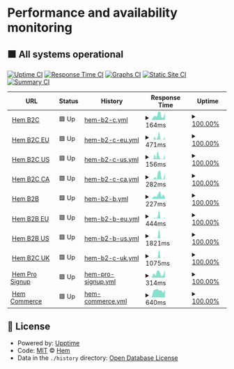 # Performance and availability monitoring

## <!--live status--> **🟩 All systems operational**

[![Uptime CI](https://github.com/hemdesignstudio/upptime/workflows/Uptime%20CI/badge.svg)](https://github.com/hemdesignstudio/upptime/actions?query=workflow%3A%22Uptime+CI%22)
[![Response Time CI](https://github.com/hemdesignstudio/upptime/workflows/Response%20Time%20CI/badge.svg)](https://github.com/hemdesignstudio/upptime/actions?query=workflow%3A%22Response+Time+CI%22)
[![Graphs CI](https://github.com/hemdesignstudio/upptime/workflows/Graphs%20CI/badge.svg)](https://github.com/hemdesignstudio/upptime/actions?query=workflow%3A%22Graphs+CI%22)
[![Static Site CI](https://github.com/hemdesignstudio/upptime/workflows/Static%20Site%20CI/badge.svg)](https://github.com/hemdesignstudio/upptime/actions?query=workflow%3A%22Static+Site+CI%22)
[![Summary CI](https://github.com/hemdesignstudio/upptime/workflows/Summary%20CI/badge.svg)](https://github.com/hemdesignstudio/upptime/actions?query=workflow%3A%22Summary+CI%22)

<!--start: status pages-->
<!-- This summary is generated by Upptime (https://github.com/upptime/upptime) -->
<!-- Do not edit this manually, your changes will be overwritten -->
<!-- prettier-ignore -->
| URL | Status | History | Response Time | Uptime |
| --- | ------ | ------- | ------------- | ------ |
| <img alt="" src="https://favicons.githubusercontent.com/hem.com" height="13"> [Hem B2C](https://hem.com/) | 🟩 Up | [hem-b2-c.yml](https://github.com/hemdesignstudio/upptime/commits/HEAD/history/hem-b2-c.yml) | <details><summary><img alt="Response time graph" src="./graphs/hem-b2-c/response-time-week.png" height="20"> 164ms</summary><br><a href="https://status.hem.com/history/hem-b2-c"><img alt="Response time 164" src="https://img.shields.io/endpoint?url=https%3A%2F%2Fraw.githubusercontent.com%2Fhemdesignstudio%2Fupptime%2FHEAD%2Fapi%2Fhem-b2-c%2Fresponse-time.json"></a><br><a href="https://status.hem.com/history/hem-b2-c"><img alt="24-hour response time 245" src="https://img.shields.io/endpoint?url=https%3A%2F%2Fraw.githubusercontent.com%2Fhemdesignstudio%2Fupptime%2FHEAD%2Fapi%2Fhem-b2-c%2Fresponse-time-day.json"></a><br><a href="https://status.hem.com/history/hem-b2-c"><img alt="7-day response time 164" src="https://img.shields.io/endpoint?url=https%3A%2F%2Fraw.githubusercontent.com%2Fhemdesignstudio%2Fupptime%2FHEAD%2Fapi%2Fhem-b2-c%2Fresponse-time-week.json"></a><br><a href="https://status.hem.com/history/hem-b2-c"><img alt="30-day response time 164" src="https://img.shields.io/endpoint?url=https%3A%2F%2Fraw.githubusercontent.com%2Fhemdesignstudio%2Fupptime%2FHEAD%2Fapi%2Fhem-b2-c%2Fresponse-time-month.json"></a><br><a href="https://status.hem.com/history/hem-b2-c"><img alt="1-year response time 164" src="https://img.shields.io/endpoint?url=https%3A%2F%2Fraw.githubusercontent.com%2Fhemdesignstudio%2Fupptime%2FHEAD%2Fapi%2Fhem-b2-c%2Fresponse-time-year.json"></a></details> | <details><summary><a href="https://status.hem.com/history/hem-b2-c">100.00%</a></summary><a href="https://status.hem.com/history/hem-b2-c"><img alt="All-time uptime 100.00%" src="https://img.shields.io/endpoint?url=https%3A%2F%2Fraw.githubusercontent.com%2Fhemdesignstudio%2Fupptime%2FHEAD%2Fapi%2Fhem-b2-c%2Fuptime.json"></a><br><a href="https://status.hem.com/history/hem-b2-c"><img alt="24-hour uptime 100.00%" src="https://img.shields.io/endpoint?url=https%3A%2F%2Fraw.githubusercontent.com%2Fhemdesignstudio%2Fupptime%2FHEAD%2Fapi%2Fhem-b2-c%2Fuptime-day.json"></a><br><a href="https://status.hem.com/history/hem-b2-c"><img alt="7-day uptime 100.00%" src="https://img.shields.io/endpoint?url=https%3A%2F%2Fraw.githubusercontent.com%2Fhemdesignstudio%2Fupptime%2FHEAD%2Fapi%2Fhem-b2-c%2Fuptime-week.json"></a><br><a href="https://status.hem.com/history/hem-b2-c"><img alt="30-day uptime 100.00%" src="https://img.shields.io/endpoint?url=https%3A%2F%2Fraw.githubusercontent.com%2Fhemdesignstudio%2Fupptime%2FHEAD%2Fapi%2Fhem-b2-c%2Fuptime-month.json"></a><br><a href="https://status.hem.com/history/hem-b2-c"><img alt="1-year uptime 100.00%" src="https://img.shields.io/endpoint?url=https%3A%2F%2Fraw.githubusercontent.com%2Fhemdesignstudio%2Fupptime%2FHEAD%2Fapi%2Fhem-b2-c%2Fuptime-year.json"></a></details>
| <img alt="" src="https://favicons.githubusercontent.com/hem.com" height="13"> [Hem B2C EU](https://hem.com/en-eu/) | 🟩 Up | [hem-b2-c-eu.yml](https://github.com/hemdesignstudio/upptime/commits/HEAD/history/hem-b2-c-eu.yml) | <details><summary><img alt="Response time graph" src="./graphs/hem-b2-c-eu/response-time-week.png" height="20"> 471ms</summary><br><a href="https://status.hem.com/history/hem-b2-c-eu"><img alt="Response time 471" src="https://img.shields.io/endpoint?url=https%3A%2F%2Fraw.githubusercontent.com%2Fhemdesignstudio%2Fupptime%2FHEAD%2Fapi%2Fhem-b2-c-eu%2Fresponse-time.json"></a><br><a href="https://status.hem.com/history/hem-b2-c-eu"><img alt="24-hour response time 734" src="https://img.shields.io/endpoint?url=https%3A%2F%2Fraw.githubusercontent.com%2Fhemdesignstudio%2Fupptime%2FHEAD%2Fapi%2Fhem-b2-c-eu%2Fresponse-time-day.json"></a><br><a href="https://status.hem.com/history/hem-b2-c-eu"><img alt="7-day response time 471" src="https://img.shields.io/endpoint?url=https%3A%2F%2Fraw.githubusercontent.com%2Fhemdesignstudio%2Fupptime%2FHEAD%2Fapi%2Fhem-b2-c-eu%2Fresponse-time-week.json"></a><br><a href="https://status.hem.com/history/hem-b2-c-eu"><img alt="30-day response time 471" src="https://img.shields.io/endpoint?url=https%3A%2F%2Fraw.githubusercontent.com%2Fhemdesignstudio%2Fupptime%2FHEAD%2Fapi%2Fhem-b2-c-eu%2Fresponse-time-month.json"></a><br><a href="https://status.hem.com/history/hem-b2-c-eu"><img alt="1-year response time 471" src="https://img.shields.io/endpoint?url=https%3A%2F%2Fraw.githubusercontent.com%2Fhemdesignstudio%2Fupptime%2FHEAD%2Fapi%2Fhem-b2-c-eu%2Fresponse-time-year.json"></a></details> | <details><summary><a href="https://status.hem.com/history/hem-b2-c-eu">100.00%</a></summary><a href="https://status.hem.com/history/hem-b2-c-eu"><img alt="All-time uptime 100.00%" src="https://img.shields.io/endpoint?url=https%3A%2F%2Fraw.githubusercontent.com%2Fhemdesignstudio%2Fupptime%2FHEAD%2Fapi%2Fhem-b2-c-eu%2Fuptime.json"></a><br><a href="https://status.hem.com/history/hem-b2-c-eu"><img alt="24-hour uptime 100.00%" src="https://img.shields.io/endpoint?url=https%3A%2F%2Fraw.githubusercontent.com%2Fhemdesignstudio%2Fupptime%2FHEAD%2Fapi%2Fhem-b2-c-eu%2Fuptime-day.json"></a><br><a href="https://status.hem.com/history/hem-b2-c-eu"><img alt="7-day uptime 100.00%" src="https://img.shields.io/endpoint?url=https%3A%2F%2Fraw.githubusercontent.com%2Fhemdesignstudio%2Fupptime%2FHEAD%2Fapi%2Fhem-b2-c-eu%2Fuptime-week.json"></a><br><a href="https://status.hem.com/history/hem-b2-c-eu"><img alt="30-day uptime 100.00%" src="https://img.shields.io/endpoint?url=https%3A%2F%2Fraw.githubusercontent.com%2Fhemdesignstudio%2Fupptime%2FHEAD%2Fapi%2Fhem-b2-c-eu%2Fuptime-month.json"></a><br><a href="https://status.hem.com/history/hem-b2-c-eu"><img alt="1-year uptime 100.00%" src="https://img.shields.io/endpoint?url=https%3A%2F%2Fraw.githubusercontent.com%2Fhemdesignstudio%2Fupptime%2FHEAD%2Fapi%2Fhem-b2-c-eu%2Fuptime-year.json"></a></details>
| <img alt="" src="https://favicons.githubusercontent.com/hem.com" height="13"> [Hem B2C US](https://hem.com/en-us/) | 🟩 Up | [hem-b2-c-us.yml](https://github.com/hemdesignstudio/upptime/commits/HEAD/history/hem-b2-c-us.yml) | <details><summary><img alt="Response time graph" src="./graphs/hem-b2-c-us/response-time-week.png" height="20"> 156ms</summary><br><a href="https://status.hem.com/history/hem-b2-c-us"><img alt="Response time 156" src="https://img.shields.io/endpoint?url=https%3A%2F%2Fraw.githubusercontent.com%2Fhemdesignstudio%2Fupptime%2FHEAD%2Fapi%2Fhem-b2-c-us%2Fresponse-time.json"></a><br><a href="https://status.hem.com/history/hem-b2-c-us"><img alt="24-hour response time 327" src="https://img.shields.io/endpoint?url=https%3A%2F%2Fraw.githubusercontent.com%2Fhemdesignstudio%2Fupptime%2FHEAD%2Fapi%2Fhem-b2-c-us%2Fresponse-time-day.json"></a><br><a href="https://status.hem.com/history/hem-b2-c-us"><img alt="7-day response time 156" src="https://img.shields.io/endpoint?url=https%3A%2F%2Fraw.githubusercontent.com%2Fhemdesignstudio%2Fupptime%2FHEAD%2Fapi%2Fhem-b2-c-us%2Fresponse-time-week.json"></a><br><a href="https://status.hem.com/history/hem-b2-c-us"><img alt="30-day response time 156" src="https://img.shields.io/endpoint?url=https%3A%2F%2Fraw.githubusercontent.com%2Fhemdesignstudio%2Fupptime%2FHEAD%2Fapi%2Fhem-b2-c-us%2Fresponse-time-month.json"></a><br><a href="https://status.hem.com/history/hem-b2-c-us"><img alt="1-year response time 156" src="https://img.shields.io/endpoint?url=https%3A%2F%2Fraw.githubusercontent.com%2Fhemdesignstudio%2Fupptime%2FHEAD%2Fapi%2Fhem-b2-c-us%2Fresponse-time-year.json"></a></details> | <details><summary><a href="https://status.hem.com/history/hem-b2-c-us">100.00%</a></summary><a href="https://status.hem.com/history/hem-b2-c-us"><img alt="All-time uptime 100.00%" src="https://img.shields.io/endpoint?url=https%3A%2F%2Fraw.githubusercontent.com%2Fhemdesignstudio%2Fupptime%2FHEAD%2Fapi%2Fhem-b2-c-us%2Fuptime.json"></a><br><a href="https://status.hem.com/history/hem-b2-c-us"><img alt="24-hour uptime 100.00%" src="https://img.shields.io/endpoint?url=https%3A%2F%2Fraw.githubusercontent.com%2Fhemdesignstudio%2Fupptime%2FHEAD%2Fapi%2Fhem-b2-c-us%2Fuptime-day.json"></a><br><a href="https://status.hem.com/history/hem-b2-c-us"><img alt="7-day uptime 100.00%" src="https://img.shields.io/endpoint?url=https%3A%2F%2Fraw.githubusercontent.com%2Fhemdesignstudio%2Fupptime%2FHEAD%2Fapi%2Fhem-b2-c-us%2Fuptime-week.json"></a><br><a href="https://status.hem.com/history/hem-b2-c-us"><img alt="30-day uptime 100.00%" src="https://img.shields.io/endpoint?url=https%3A%2F%2Fraw.githubusercontent.com%2Fhemdesignstudio%2Fupptime%2FHEAD%2Fapi%2Fhem-b2-c-us%2Fuptime-month.json"></a><br><a href="https://status.hem.com/history/hem-b2-c-us"><img alt="1-year uptime 100.00%" src="https://img.shields.io/endpoint?url=https%3A%2F%2Fraw.githubusercontent.com%2Fhemdesignstudio%2Fupptime%2FHEAD%2Fapi%2Fhem-b2-c-us%2Fuptime-year.json"></a></details>
| <img alt="" src="https://favicons.githubusercontent.com/hem.com" height="13"> [Hem B2C CA](https://hem.com/en-ca/) | 🟩 Up | [hem-b2-c-ca.yml](https://github.com/hemdesignstudio/upptime/commits/HEAD/history/hem-b2-c-ca.yml) | <details><summary><img alt="Response time graph" src="./graphs/hem-b2-c-ca/response-time-week.png" height="20"> 282ms</summary><br><a href="https://status.hem.com/history/hem-b2-c-ca"><img alt="Response time 282" src="https://img.shields.io/endpoint?url=https%3A%2F%2Fraw.githubusercontent.com%2Fhemdesignstudio%2Fupptime%2FHEAD%2Fapi%2Fhem-b2-c-ca%2Fresponse-time.json"></a><br><a href="https://status.hem.com/history/hem-b2-c-ca"><img alt="24-hour response time 532" src="https://img.shields.io/endpoint?url=https%3A%2F%2Fraw.githubusercontent.com%2Fhemdesignstudio%2Fupptime%2FHEAD%2Fapi%2Fhem-b2-c-ca%2Fresponse-time-day.json"></a><br><a href="https://status.hem.com/history/hem-b2-c-ca"><img alt="7-day response time 282" src="https://img.shields.io/endpoint?url=https%3A%2F%2Fraw.githubusercontent.com%2Fhemdesignstudio%2Fupptime%2FHEAD%2Fapi%2Fhem-b2-c-ca%2Fresponse-time-week.json"></a><br><a href="https://status.hem.com/history/hem-b2-c-ca"><img alt="30-day response time 282" src="https://img.shields.io/endpoint?url=https%3A%2F%2Fraw.githubusercontent.com%2Fhemdesignstudio%2Fupptime%2FHEAD%2Fapi%2Fhem-b2-c-ca%2Fresponse-time-month.json"></a><br><a href="https://status.hem.com/history/hem-b2-c-ca"><img alt="1-year response time 282" src="https://img.shields.io/endpoint?url=https%3A%2F%2Fraw.githubusercontent.com%2Fhemdesignstudio%2Fupptime%2FHEAD%2Fapi%2Fhem-b2-c-ca%2Fresponse-time-year.json"></a></details> | <details><summary><a href="https://status.hem.com/history/hem-b2-c-ca">100.00%</a></summary><a href="https://status.hem.com/history/hem-b2-c-ca"><img alt="All-time uptime 100.00%" src="https://img.shields.io/endpoint?url=https%3A%2F%2Fraw.githubusercontent.com%2Fhemdesignstudio%2Fupptime%2FHEAD%2Fapi%2Fhem-b2-c-ca%2Fuptime.json"></a><br><a href="https://status.hem.com/history/hem-b2-c-ca"><img alt="24-hour uptime 100.00%" src="https://img.shields.io/endpoint?url=https%3A%2F%2Fraw.githubusercontent.com%2Fhemdesignstudio%2Fupptime%2FHEAD%2Fapi%2Fhem-b2-c-ca%2Fuptime-day.json"></a><br><a href="https://status.hem.com/history/hem-b2-c-ca"><img alt="7-day uptime 100.00%" src="https://img.shields.io/endpoint?url=https%3A%2F%2Fraw.githubusercontent.com%2Fhemdesignstudio%2Fupptime%2FHEAD%2Fapi%2Fhem-b2-c-ca%2Fuptime-week.json"></a><br><a href="https://status.hem.com/history/hem-b2-c-ca"><img alt="30-day uptime 100.00%" src="https://img.shields.io/endpoint?url=https%3A%2F%2Fraw.githubusercontent.com%2Fhemdesignstudio%2Fupptime%2FHEAD%2Fapi%2Fhem-b2-c-ca%2Fuptime-month.json"></a><br><a href="https://status.hem.com/history/hem-b2-c-ca"><img alt="1-year uptime 100.00%" src="https://img.shields.io/endpoint?url=https%3A%2F%2Fraw.githubusercontent.com%2Fhemdesignstudio%2Fupptime%2FHEAD%2Fapi%2Fhem-b2-c-ca%2Fuptime-year.json"></a></details>
| <img alt="" src="https://favicons.githubusercontent.com/pro.hem.com" height="13"> [Hem B2B](https://pro.hem.com/) | 🟩 Up | [hem-b2-b.yml](https://github.com/hemdesignstudio/upptime/commits/HEAD/history/hem-b2-b.yml) | <details><summary><img alt="Response time graph" src="./graphs/hem-b2-b/response-time-week.png" height="20"> 227ms</summary><br><a href="https://status.hem.com/history/hem-b2-b"><img alt="Response time 227" src="https://img.shields.io/endpoint?url=https%3A%2F%2Fraw.githubusercontent.com%2Fhemdesignstudio%2Fupptime%2FHEAD%2Fapi%2Fhem-b2-b%2Fresponse-time.json"></a><br><a href="https://status.hem.com/history/hem-b2-b"><img alt="24-hour response time 116" src="https://img.shields.io/endpoint?url=https%3A%2F%2Fraw.githubusercontent.com%2Fhemdesignstudio%2Fupptime%2FHEAD%2Fapi%2Fhem-b2-b%2Fresponse-time-day.json"></a><br><a href="https://status.hem.com/history/hem-b2-b"><img alt="7-day response time 227" src="https://img.shields.io/endpoint?url=https%3A%2F%2Fraw.githubusercontent.com%2Fhemdesignstudio%2Fupptime%2FHEAD%2Fapi%2Fhem-b2-b%2Fresponse-time-week.json"></a><br><a href="https://status.hem.com/history/hem-b2-b"><img alt="30-day response time 227" src="https://img.shields.io/endpoint?url=https%3A%2F%2Fraw.githubusercontent.com%2Fhemdesignstudio%2Fupptime%2FHEAD%2Fapi%2Fhem-b2-b%2Fresponse-time-month.json"></a><br><a href="https://status.hem.com/history/hem-b2-b"><img alt="1-year response time 227" src="https://img.shields.io/endpoint?url=https%3A%2F%2Fraw.githubusercontent.com%2Fhemdesignstudio%2Fupptime%2FHEAD%2Fapi%2Fhem-b2-b%2Fresponse-time-year.json"></a></details> | <details><summary><a href="https://status.hem.com/history/hem-b2-b">100.00%</a></summary><a href="https://status.hem.com/history/hem-b2-b"><img alt="All-time uptime 100.00%" src="https://img.shields.io/endpoint?url=https%3A%2F%2Fraw.githubusercontent.com%2Fhemdesignstudio%2Fupptime%2FHEAD%2Fapi%2Fhem-b2-b%2Fuptime.json"></a><br><a href="https://status.hem.com/history/hem-b2-b"><img alt="24-hour uptime 100.00%" src="https://img.shields.io/endpoint?url=https%3A%2F%2Fraw.githubusercontent.com%2Fhemdesignstudio%2Fupptime%2FHEAD%2Fapi%2Fhem-b2-b%2Fuptime-day.json"></a><br><a href="https://status.hem.com/history/hem-b2-b"><img alt="7-day uptime 100.00%" src="https://img.shields.io/endpoint?url=https%3A%2F%2Fraw.githubusercontent.com%2Fhemdesignstudio%2Fupptime%2FHEAD%2Fapi%2Fhem-b2-b%2Fuptime-week.json"></a><br><a href="https://status.hem.com/history/hem-b2-b"><img alt="30-day uptime 100.00%" src="https://img.shields.io/endpoint?url=https%3A%2F%2Fraw.githubusercontent.com%2Fhemdesignstudio%2Fupptime%2FHEAD%2Fapi%2Fhem-b2-b%2Fuptime-month.json"></a><br><a href="https://status.hem.com/history/hem-b2-b"><img alt="1-year uptime 100.00%" src="https://img.shields.io/endpoint?url=https%3A%2F%2Fraw.githubusercontent.com%2Fhemdesignstudio%2Fupptime%2FHEAD%2Fapi%2Fhem-b2-b%2Fuptime-year.json"></a></details>
| <img alt="" src="https://favicons.githubusercontent.com/pro.hem.com" height="13"> [Hem B2B EU](https://pro.hem.com/en-eu/) | 🟩 Up | [hem-b2-b-eu.yml](https://github.com/hemdesignstudio/upptime/commits/HEAD/history/hem-b2-b-eu.yml) | <details><summary><img alt="Response time graph" src="./graphs/hem-b2-b-eu/response-time-week.png" height="20"> 444ms</summary><br><a href="https://status.hem.com/history/hem-b2-b-eu"><img alt="Response time 444" src="https://img.shields.io/endpoint?url=https%3A%2F%2Fraw.githubusercontent.com%2Fhemdesignstudio%2Fupptime%2FHEAD%2Fapi%2Fhem-b2-b-eu%2Fresponse-time.json"></a><br><a href="https://status.hem.com/history/hem-b2-b-eu"><img alt="24-hour response time 448" src="https://img.shields.io/endpoint?url=https%3A%2F%2Fraw.githubusercontent.com%2Fhemdesignstudio%2Fupptime%2FHEAD%2Fapi%2Fhem-b2-b-eu%2Fresponse-time-day.json"></a><br><a href="https://status.hem.com/history/hem-b2-b-eu"><img alt="7-day response time 444" src="https://img.shields.io/endpoint?url=https%3A%2F%2Fraw.githubusercontent.com%2Fhemdesignstudio%2Fupptime%2FHEAD%2Fapi%2Fhem-b2-b-eu%2Fresponse-time-week.json"></a><br><a href="https://status.hem.com/history/hem-b2-b-eu"><img alt="30-day response time 444" src="https://img.shields.io/endpoint?url=https%3A%2F%2Fraw.githubusercontent.com%2Fhemdesignstudio%2Fupptime%2FHEAD%2Fapi%2Fhem-b2-b-eu%2Fresponse-time-month.json"></a><br><a href="https://status.hem.com/history/hem-b2-b-eu"><img alt="1-year response time 444" src="https://img.shields.io/endpoint?url=https%3A%2F%2Fraw.githubusercontent.com%2Fhemdesignstudio%2Fupptime%2FHEAD%2Fapi%2Fhem-b2-b-eu%2Fresponse-time-year.json"></a></details> | <details><summary><a href="https://status.hem.com/history/hem-b2-b-eu">100.00%</a></summary><a href="https://status.hem.com/history/hem-b2-b-eu"><img alt="All-time uptime 100.00%" src="https://img.shields.io/endpoint?url=https%3A%2F%2Fraw.githubusercontent.com%2Fhemdesignstudio%2Fupptime%2FHEAD%2Fapi%2Fhem-b2-b-eu%2Fuptime.json"></a><br><a href="https://status.hem.com/history/hem-b2-b-eu"><img alt="24-hour uptime 100.00%" src="https://img.shields.io/endpoint?url=https%3A%2F%2Fraw.githubusercontent.com%2Fhemdesignstudio%2Fupptime%2FHEAD%2Fapi%2Fhem-b2-b-eu%2Fuptime-day.json"></a><br><a href="https://status.hem.com/history/hem-b2-b-eu"><img alt="7-day uptime 100.00%" src="https://img.shields.io/endpoint?url=https%3A%2F%2Fraw.githubusercontent.com%2Fhemdesignstudio%2Fupptime%2FHEAD%2Fapi%2Fhem-b2-b-eu%2Fuptime-week.json"></a><br><a href="https://status.hem.com/history/hem-b2-b-eu"><img alt="30-day uptime 100.00%" src="https://img.shields.io/endpoint?url=https%3A%2F%2Fraw.githubusercontent.com%2Fhemdesignstudio%2Fupptime%2FHEAD%2Fapi%2Fhem-b2-b-eu%2Fuptime-month.json"></a><br><a href="https://status.hem.com/history/hem-b2-b-eu"><img alt="1-year uptime 100.00%" src="https://img.shields.io/endpoint?url=https%3A%2F%2Fraw.githubusercontent.com%2Fhemdesignstudio%2Fupptime%2FHEAD%2Fapi%2Fhem-b2-b-eu%2Fuptime-year.json"></a></details>
| <img alt="" src="https://favicons.githubusercontent.com/pro.hem.com" height="13"> [Hem B2B US](https://pro.hem.com/en-us/) | 🟩 Up | [hem-b2-b-us.yml](https://github.com/hemdesignstudio/upptime/commits/HEAD/history/hem-b2-b-us.yml) | <details><summary><img alt="Response time graph" src="./graphs/hem-b2-b-us/response-time-week.png" height="20"> 1821ms</summary><br><a href="https://status.hem.com/history/hem-b2-b-us"><img alt="Response time 1821" src="https://img.shields.io/endpoint?url=https%3A%2F%2Fraw.githubusercontent.com%2Fhemdesignstudio%2Fupptime%2FHEAD%2Fapi%2Fhem-b2-b-us%2Fresponse-time.json"></a><br><a href="https://status.hem.com/history/hem-b2-b-us"><img alt="24-hour response time 477" src="https://img.shields.io/endpoint?url=https%3A%2F%2Fraw.githubusercontent.com%2Fhemdesignstudio%2Fupptime%2FHEAD%2Fapi%2Fhem-b2-b-us%2Fresponse-time-day.json"></a><br><a href="https://status.hem.com/history/hem-b2-b-us"><img alt="7-day response time 1821" src="https://img.shields.io/endpoint?url=https%3A%2F%2Fraw.githubusercontent.com%2Fhemdesignstudio%2Fupptime%2FHEAD%2Fapi%2Fhem-b2-b-us%2Fresponse-time-week.json"></a><br><a href="https://status.hem.com/history/hem-b2-b-us"><img alt="30-day response time 1821" src="https://img.shields.io/endpoint?url=https%3A%2F%2Fraw.githubusercontent.com%2Fhemdesignstudio%2Fupptime%2FHEAD%2Fapi%2Fhem-b2-b-us%2Fresponse-time-month.json"></a><br><a href="https://status.hem.com/history/hem-b2-b-us"><img alt="1-year response time 1821" src="https://img.shields.io/endpoint?url=https%3A%2F%2Fraw.githubusercontent.com%2Fhemdesignstudio%2Fupptime%2FHEAD%2Fapi%2Fhem-b2-b-us%2Fresponse-time-year.json"></a></details> | <details><summary><a href="https://status.hem.com/history/hem-b2-b-us">100.00%</a></summary><a href="https://status.hem.com/history/hem-b2-b-us"><img alt="All-time uptime 100.00%" src="https://img.shields.io/endpoint?url=https%3A%2F%2Fraw.githubusercontent.com%2Fhemdesignstudio%2Fupptime%2FHEAD%2Fapi%2Fhem-b2-b-us%2Fuptime.json"></a><br><a href="https://status.hem.com/history/hem-b2-b-us"><img alt="24-hour uptime 100.00%" src="https://img.shields.io/endpoint?url=https%3A%2F%2Fraw.githubusercontent.com%2Fhemdesignstudio%2Fupptime%2FHEAD%2Fapi%2Fhem-b2-b-us%2Fuptime-day.json"></a><br><a href="https://status.hem.com/history/hem-b2-b-us"><img alt="7-day uptime 100.00%" src="https://img.shields.io/endpoint?url=https%3A%2F%2Fraw.githubusercontent.com%2Fhemdesignstudio%2Fupptime%2FHEAD%2Fapi%2Fhem-b2-b-us%2Fuptime-week.json"></a><br><a href="https://status.hem.com/history/hem-b2-b-us"><img alt="30-day uptime 100.00%" src="https://img.shields.io/endpoint?url=https%3A%2F%2Fraw.githubusercontent.com%2Fhemdesignstudio%2Fupptime%2FHEAD%2Fapi%2Fhem-b2-b-us%2Fuptime-month.json"></a><br><a href="https://status.hem.com/history/hem-b2-b-us"><img alt="1-year uptime 100.00%" src="https://img.shields.io/endpoint?url=https%3A%2F%2Fraw.githubusercontent.com%2Fhemdesignstudio%2Fupptime%2FHEAD%2Fapi%2Fhem-b2-b-us%2Fuptime-year.json"></a></details>
| <img alt="" src="https://favicons.githubusercontent.com/pro.hem.com" height="13"> [Hem B2C UK](https://pro.hem.com/en-gb/) | 🟩 Up | [hem-b2-c-uk.yml](https://github.com/hemdesignstudio/upptime/commits/HEAD/history/hem-b2-c-uk.yml) | <details><summary><img alt="Response time graph" src="./graphs/hem-b2-c-uk/response-time-week.png" height="20"> 1075ms</summary><br><a href="https://status.hem.com/history/hem-b2-c-uk"><img alt="Response time 1075" src="https://img.shields.io/endpoint?url=https%3A%2F%2Fraw.githubusercontent.com%2Fhemdesignstudio%2Fupptime%2FHEAD%2Fapi%2Fhem-b2-c-uk%2Fresponse-time.json"></a><br><a href="https://status.hem.com/history/hem-b2-c-uk"><img alt="24-hour response time 595" src="https://img.shields.io/endpoint?url=https%3A%2F%2Fraw.githubusercontent.com%2Fhemdesignstudio%2Fupptime%2FHEAD%2Fapi%2Fhem-b2-c-uk%2Fresponse-time-day.json"></a><br><a href="https://status.hem.com/history/hem-b2-c-uk"><img alt="7-day response time 1075" src="https://img.shields.io/endpoint?url=https%3A%2F%2Fraw.githubusercontent.com%2Fhemdesignstudio%2Fupptime%2FHEAD%2Fapi%2Fhem-b2-c-uk%2Fresponse-time-week.json"></a><br><a href="https://status.hem.com/history/hem-b2-c-uk"><img alt="30-day response time 1075" src="https://img.shields.io/endpoint?url=https%3A%2F%2Fraw.githubusercontent.com%2Fhemdesignstudio%2Fupptime%2FHEAD%2Fapi%2Fhem-b2-c-uk%2Fresponse-time-month.json"></a><br><a href="https://status.hem.com/history/hem-b2-c-uk"><img alt="1-year response time 1075" src="https://img.shields.io/endpoint?url=https%3A%2F%2Fraw.githubusercontent.com%2Fhemdesignstudio%2Fupptime%2FHEAD%2Fapi%2Fhem-b2-c-uk%2Fresponse-time-year.json"></a></details> | <details><summary><a href="https://status.hem.com/history/hem-b2-c-uk">100.00%</a></summary><a href="https://status.hem.com/history/hem-b2-c-uk"><img alt="All-time uptime 100.00%" src="https://img.shields.io/endpoint?url=https%3A%2F%2Fraw.githubusercontent.com%2Fhemdesignstudio%2Fupptime%2FHEAD%2Fapi%2Fhem-b2-c-uk%2Fuptime.json"></a><br><a href="https://status.hem.com/history/hem-b2-c-uk"><img alt="24-hour uptime 100.00%" src="https://img.shields.io/endpoint?url=https%3A%2F%2Fraw.githubusercontent.com%2Fhemdesignstudio%2Fupptime%2FHEAD%2Fapi%2Fhem-b2-c-uk%2Fuptime-day.json"></a><br><a href="https://status.hem.com/history/hem-b2-c-uk"><img alt="7-day uptime 100.00%" src="https://img.shields.io/endpoint?url=https%3A%2F%2Fraw.githubusercontent.com%2Fhemdesignstudio%2Fupptime%2FHEAD%2Fapi%2Fhem-b2-c-uk%2Fuptime-week.json"></a><br><a href="https://status.hem.com/history/hem-b2-c-uk"><img alt="30-day uptime 100.00%" src="https://img.shields.io/endpoint?url=https%3A%2F%2Fraw.githubusercontent.com%2Fhemdesignstudio%2Fupptime%2FHEAD%2Fapi%2Fhem-b2-c-uk%2Fuptime-month.json"></a><br><a href="https://status.hem.com/history/hem-b2-c-uk"><img alt="1-year uptime 100.00%" src="https://img.shields.io/endpoint?url=https%3A%2F%2Fraw.githubusercontent.com%2Fhemdesignstudio%2Fupptime%2FHEAD%2Fapi%2Fhem-b2-c-uk%2Fuptime-year.json"></a></details>
| <img alt="" src="https://favicons.githubusercontent.com/pro-signup.hem.com" height="13"> [Hem Pro Signup](https://pro-signup.hem.com/) | 🟩 Up | [hem-pro-signup.yml](https://github.com/hemdesignstudio/upptime/commits/HEAD/history/hem-pro-signup.yml) | <details><summary><img alt="Response time graph" src="./graphs/hem-pro-signup/response-time-week.png" height="20"> 314ms</summary><br><a href="https://status.hem.com/history/hem-pro-signup"><img alt="Response time 256" src="https://img.shields.io/endpoint?url=https%3A%2F%2Fraw.githubusercontent.com%2Fhemdesignstudio%2Fupptime%2FHEAD%2Fapi%2Fhem-pro-signup%2Fresponse-time.json"></a><br><a href="https://status.hem.com/history/hem-pro-signup"><img alt="24-hour response time 523" src="https://img.shields.io/endpoint?url=https%3A%2F%2Fraw.githubusercontent.com%2Fhemdesignstudio%2Fupptime%2FHEAD%2Fapi%2Fhem-pro-signup%2Fresponse-time-day.json"></a><br><a href="https://status.hem.com/history/hem-pro-signup"><img alt="7-day response time 314" src="https://img.shields.io/endpoint?url=https%3A%2F%2Fraw.githubusercontent.com%2Fhemdesignstudio%2Fupptime%2FHEAD%2Fapi%2Fhem-pro-signup%2Fresponse-time-week.json"></a><br><a href="https://status.hem.com/history/hem-pro-signup"><img alt="30-day response time 196" src="https://img.shields.io/endpoint?url=https%3A%2F%2Fraw.githubusercontent.com%2Fhemdesignstudio%2Fupptime%2FHEAD%2Fapi%2Fhem-pro-signup%2Fresponse-time-month.json"></a><br><a href="https://status.hem.com/history/hem-pro-signup"><img alt="1-year response time 256" src="https://img.shields.io/endpoint?url=https%3A%2F%2Fraw.githubusercontent.com%2Fhemdesignstudio%2Fupptime%2FHEAD%2Fapi%2Fhem-pro-signup%2Fresponse-time-year.json"></a></details> | <details><summary><a href="https://status.hem.com/history/hem-pro-signup">100.00%</a></summary><a href="https://status.hem.com/history/hem-pro-signup"><img alt="All-time uptime 100.00%" src="https://img.shields.io/endpoint?url=https%3A%2F%2Fraw.githubusercontent.com%2Fhemdesignstudio%2Fupptime%2FHEAD%2Fapi%2Fhem-pro-signup%2Fuptime.json"></a><br><a href="https://status.hem.com/history/hem-pro-signup"><img alt="24-hour uptime 100.00%" src="https://img.shields.io/endpoint?url=https%3A%2F%2Fraw.githubusercontent.com%2Fhemdesignstudio%2Fupptime%2FHEAD%2Fapi%2Fhem-pro-signup%2Fuptime-day.json"></a><br><a href="https://status.hem.com/history/hem-pro-signup"><img alt="7-day uptime 100.00%" src="https://img.shields.io/endpoint?url=https%3A%2F%2Fraw.githubusercontent.com%2Fhemdesignstudio%2Fupptime%2FHEAD%2Fapi%2Fhem-pro-signup%2Fuptime-week.json"></a><br><a href="https://status.hem.com/history/hem-pro-signup"><img alt="30-day uptime 100.00%" src="https://img.shields.io/endpoint?url=https%3A%2F%2Fraw.githubusercontent.com%2Fhemdesignstudio%2Fupptime%2FHEAD%2Fapi%2Fhem-pro-signup%2Fuptime-month.json"></a><br><a href="https://status.hem.com/history/hem-pro-signup"><img alt="1-year uptime 100.00%" src="https://img.shields.io/endpoint?url=https%3A%2F%2Fraw.githubusercontent.com%2Fhemdesignstudio%2Fupptime%2FHEAD%2Fapi%2Fhem-pro-signup%2Fuptime-year.json"></a></details>
| <img alt="" src="https://favicons.githubusercontent.com/commerce.hem.com" height="13"> [Hem Commerce](https://commerce.hem.com/api/v1/health/) | 🟩 Up | [hem-commerce.yml](https://github.com/hemdesignstudio/upptime/commits/HEAD/history/hem-commerce.yml) | <details><summary><img alt="Response time graph" src="./graphs/hem-commerce/response-time-week.png" height="20"> 640ms</summary><br><a href="https://status.hem.com/history/hem-commerce"><img alt="Response time 570" src="https://img.shields.io/endpoint?url=https%3A%2F%2Fraw.githubusercontent.com%2Fhemdesignstudio%2Fupptime%2FHEAD%2Fapi%2Fhem-commerce%2Fresponse-time.json"></a><br><a href="https://status.hem.com/history/hem-commerce"><img alt="24-hour response time 694" src="https://img.shields.io/endpoint?url=https%3A%2F%2Fraw.githubusercontent.com%2Fhemdesignstudio%2Fupptime%2FHEAD%2Fapi%2Fhem-commerce%2Fresponse-time-day.json"></a><br><a href="https://status.hem.com/history/hem-commerce"><img alt="7-day response time 640" src="https://img.shields.io/endpoint?url=https%3A%2F%2Fraw.githubusercontent.com%2Fhemdesignstudio%2Fupptime%2FHEAD%2Fapi%2Fhem-commerce%2Fresponse-time-week.json"></a><br><a href="https://status.hem.com/history/hem-commerce"><img alt="30-day response time 833" src="https://img.shields.io/endpoint?url=https%3A%2F%2Fraw.githubusercontent.com%2Fhemdesignstudio%2Fupptime%2FHEAD%2Fapi%2Fhem-commerce%2Fresponse-time-month.json"></a><br><a href="https://status.hem.com/history/hem-commerce"><img alt="1-year response time 584" src="https://img.shields.io/endpoint?url=https%3A%2F%2Fraw.githubusercontent.com%2Fhemdesignstudio%2Fupptime%2FHEAD%2Fapi%2Fhem-commerce%2Fresponse-time-year.json"></a></details> | <details><summary><a href="https://status.hem.com/history/hem-commerce">100.00%</a></summary><a href="https://status.hem.com/history/hem-commerce"><img alt="All-time uptime 99.85%" src="https://img.shields.io/endpoint?url=https%3A%2F%2Fraw.githubusercontent.com%2Fhemdesignstudio%2Fupptime%2FHEAD%2Fapi%2Fhem-commerce%2Fuptime.json"></a><br><a href="https://status.hem.com/history/hem-commerce"><img alt="24-hour uptime 100.00%" src="https://img.shields.io/endpoint?url=https%3A%2F%2Fraw.githubusercontent.com%2Fhemdesignstudio%2Fupptime%2FHEAD%2Fapi%2Fhem-commerce%2Fuptime-day.json"></a><br><a href="https://status.hem.com/history/hem-commerce"><img alt="7-day uptime 100.00%" src="https://img.shields.io/endpoint?url=https%3A%2F%2Fraw.githubusercontent.com%2Fhemdesignstudio%2Fupptime%2FHEAD%2Fapi%2Fhem-commerce%2Fuptime-week.json"></a><br><a href="https://status.hem.com/history/hem-commerce"><img alt="30-day uptime 100.00%" src="https://img.shields.io/endpoint?url=https%3A%2F%2Fraw.githubusercontent.com%2Fhemdesignstudio%2Fupptime%2FHEAD%2Fapi%2Fhem-commerce%2Fuptime-month.json"></a><br><a href="https://status.hem.com/history/hem-commerce"><img alt="1-year uptime 100.00%" src="https://img.shields.io/endpoint?url=https%3A%2F%2Fraw.githubusercontent.com%2Fhemdesignstudio%2Fupptime%2FHEAD%2Fapi%2Fhem-commerce%2Fuptime-year.json"></a></details>

<!--end: status pages-->

## 📄 License

- Powered by: [Upptime](https://github.com/upptime/upptime)
- Code: [MIT](./LICENSE) © [Hem](https://www.hem.com/)
- Data in the `./history` directory: [Open Database License](https://opendatacommons.org/licenses/odbl/1-0/)
